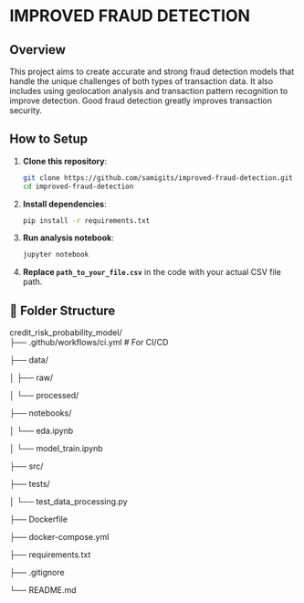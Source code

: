 # IMPROVED FRAUD DETECTION

## Overview
This project aims to create accurate and strong fraud detection models that handle the unique challenges of both types of transaction data. It also includes using geolocation analysis and transaction pattern recognition to improve detection. Good fraud detection greatly improves transaction security.

## How to Setup
1. **Clone this repository**:
    ```bash
    git clone https://github.com/samigits/improved-fraud-detection.git
    cd improved-fraud-detection
    ```
2. **Install dependencies**:
    ```bash
    pip install -r requirements.txt
    ```
3. **Run analysis notebook**:
    ```bash
    jupyter notebook
    ```
4. **Replace `path_to_your_file.csv`** in the code with your actual CSV file path.
## 📂 Folder Structure
credit_risk_probability_model/  
├── .github/workflows/ci.yml   # For CI/CD

├── data/                       

│   ├── raw/            

│   └── processed/             

├── notebooks/

│   └── eda.ipynb

│   └── model_train.ipynb          

├── src/

├── tests/

│   └── test_data_processing.py 

├── Dockerfile

├── docker-compose.yml

├── requirements.txt

├── .gitignore

└── README.md